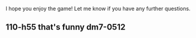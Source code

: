 I hope you enjoy the game! Let me know if you have any further questions.

110-h55
that's funny
dm7-0512
------
